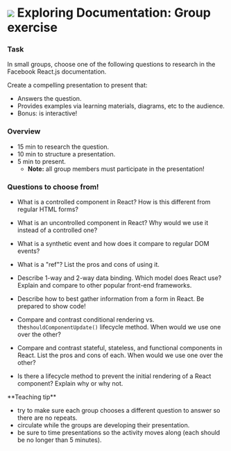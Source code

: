 # ![](https://ga-dash.s3.amazonaws.com/production/assets/logo-9f88ae6c9c3871690e33280fcf557f33.png) Exploring Documentation: Group exercise



### Task
In small groups, choose one of the following questions to research in the Facebook React.js documentation.

Create a compelling presentation to present that:
- Answers the question.
- Provides examples via learning materials, diagrams, etc to the audience.
- Bonus: is interactive!

### Overview
- 15 min to research the question.
- 10 min to structure a presentation.
- 5 min to present.
  - **Note:** all group members must participate in the presentation!


### Questions to choose from!
- What is a controlled component in React? How is this different from regular HTML forms?

- What is an uncontrolled component in React? Why would we use it instead of a controlled one?

- What is a synthetic event and how does it compare to regular DOM events?

- What is a "ref"? List the pros and cons of using it.

- Describe 1-way and 2-way data binding. Which model does React use? Explain and compare to other popular front-end frameworks.

- Describe how to best gather information from a form in React. Be prepared to show code!

- Compare and contrast conditional rendering vs. the`shouldComponentUpdate()` lifecycle method. When would we use one over the other?

- Compare and contrast stateful, stateless, and functional components in React. List the pros and cons of each. When would we use one over the other?

- Is there a lifecycle method to prevent the initial rendering of a React component? Explain why or why not.


<aside class="notes">
**Teaching tip**

- try to make sure each group chooses a different question to answer so there are no repeats.
- circulate while the groups are developing their presentation.
- be sure to time presentations so the activity moves along (each should be no longer than 5 minutes). 


</aside>


